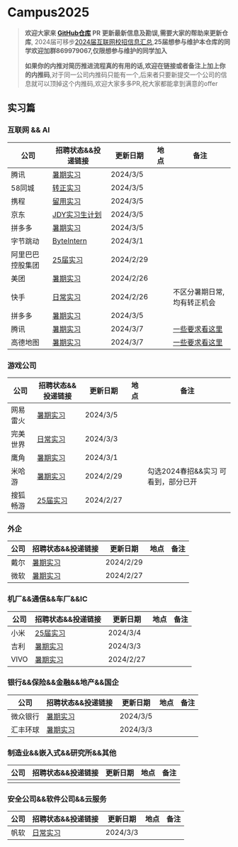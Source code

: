 # Campus2025

> **欢迎大家来 [GitHub仓库](https://github.com/NAOSI-DLUT/Campus2025) PR 更新最新信息及勘误,需要大家的帮助来更新仓库**, 2024届可移步[2024届互联网校招信息汇总](https://campus2024.top/),**25届想参与维护本仓库的同学欢迎加群869979067,仅限想参与维护的同学加入**
>
> **如果你的内推对简历推进流程真的有用的话,欢迎在链接或者备注上加上你的内推码**,对于同一公司内推码只能有一个,后来者只要新提交一个公司的信息就可以顶掉这个内推码,欢迎大家多多PR,祝大家都能拿到满意的offer

## 实习篇

### 互联网 && AI

| 公司 | 招聘状态&&投递链接                                           | 更新日期  | 地点 | 备注                        |
| ---- | ------------------------------------------------------------ | --------- | ---- | --------------------------- |
| 腾讯 | [暑期实习](https://join.qq.com/post.html?query=p_2) | 2024/3/5 |      |                             |
| 58同城 | [转正实习](https://campus.58.com/campus/jobs) | 2024/3/5 |      |                             |
| 携程 | [留用实习](https://app.mokahr.com/campus-recruitment/trip/37757?sourceToken=60db9f675d5b58f868aa5dd97721a7aa#/jobs?project%5B0%5D=100054752&page=1&anchorName=jobsList) | 2024/3/5 |      |                             |
| 京东 | [JDY实习生计划](https://campus.jd.com/#/jobs?selProjects=45) | 2024/3/5 |      |                             |
| 拼多多 | [暑期实习](https://careers.pinduoduo.com/campus/m/pages/index/index?type=train) | 2024/3/5 |      |                             |
| 字节跳动 | [ByteIntern](https://jobs.bytedance.com/campus/position?keywords=&category=&location=&project=7194661126919358757&type=3&job_hot_flag=&current=1&limit=10&functionCategory=&tag=) | 2024/3/1 |      |                             |
| 阿里巴巴控股集团 | [25届实习](https://talent-holding.alibaba.com/campus/position-list?campusType=internship&lang=zh) | 2024/2/29 |      |                             |
| 美团 | [暑期实习](https://zhaopin.meituan.com/web/campus?hiringType=2_2) | 2024/2/26 |      |                             |
| 快手 | [日常实习](https://zhaopin.kuaishou.cn/recruit/e/#/official/trainee/?workLocationCode=domestic) | 2024/2/26 |      | 不区分暑期日常,均有转正机会 |
| 拼多多 | [暑期实习](https://careers.pinduoduo.com/campus/intern) | 2024/3/5 |      |  |
| 腾讯 | [暑期实习](https://join.qq.com/post.html?query=p_2) | 2024/3/7 |      |  [一些要求看这里](https://join.qq.com/detail.html?id=270)|
| 高德地图 | [暑期实习](https://talent.amap.com/campus/position-list?campusType=internship&lang=zh) | 2024/3/7 |      |  [一些要求看这里](https://talent.amap.com/campus/notice?code=1&lang=zh&tab=notice)|

### 游戏公司

| 公司            | 招聘状态&&投递链接                                           | 更新日期  | 地点 | 备注 |
| --------------- | ------------------------------------------------------------ | --------- | ---- | ---- |
| 网易雷火 | [暑期实习](https://leihuo.163.com/campus/#/intern) | 2024/3/5 |  |  |
| 完美世界 | [日常实习](https://careersite.tupu360.com/wanmei/position/index?recruitmentType=INTERNSHIPRECRUITMENT) | 2024/3/3 |  |  |
| 鹰角 | [暑期实习](https://campus.hypergryph.com/campus_apply/hypergryph/26326/#/) | 2024/3/1 |      |  |
| 米哈游 | [暑期实习](https://jobs.mihoyo.com/#/campus/position) | 2024/2/29 |      | 勾选2024春招&&实习 可看到，部分已开 |
|    搜狐畅游     |    [25届实习](https://app.mokahr.com/campus-recruitment/cyou-inc/42233?recommendCode=DSGUrJ34#/jobs)        |   2024/2/27   |      |      |

### 外企

| 公司           | 招聘状态&&投递链接                                           | 更新日期  | 地点 | 备注                     |
| -------------- | ------------------------------------------------------------ | --------- | ---- | ------------------------ |
|      戴尔      |  [暑期实习](https://chinajobs.dell.com/%e7%b1%bb%e5%88%ab/jobs/25848/63696/1)                |   2024/2/29   |      |                          |
|      微软      |  [暑期实习](https://jobs.careers.microsoft.com/global/en/search?lc=China)                |   2024/2/27   |      |                          |


### 机厂&&通信&&车厂&&IC

| 公司                     | 招聘状态&&投递链接                                           | 更新日期  | 地点 | 备注                     |
| ------------------------ | ------------------------------------------------------------ | --------- | ---- | ------------------------ |
| 小米 | [25届实习](https://xiaomi.jobs.f.mioffice.cn/internship/?keywords=&category=&location=&project=7330517396822163565&type=&job_hot_flag=&current=1&limit=10&functionCategory=&spread=6AA3R7B) | 2024/3/4 |  |  |
| 吉利 | [暑期实习](https://campus.geely.com/#/jobs?commitment%5B0%5D=%E5%AE%9E%E4%B9%A0&page=1&anchorName=jobsList) | 2024/3/3 |  |  |
|        VIVO              |   [暑期实习](https://hr.vivo.com/wt/vivo/web/templet1000/index/corpwebPosition1000vivo!gotoPostListForAjax?brandCode=1&useForm=0&recruitType=12&showComp=true)      |    2024/2/27   |      |                          |


### 银行&&保险&&金融&&地产&&国企

| 公司     | 招聘状态&&投递链接                       | 更新日期 | 地点 | 备注 |
| -------- | ---------------------------------------- | -------- | ---- | ---- |
| 微众银行 | [暑期实习](https://campus.webank.com/m/campus-recruitment/webankhr/18005/#/page/%E5%AE%9E%E4%B9%A0%E7%94%9F%E8%AE%A1%E5%88%92) | 2024/3/5 |      |      |
| 汇丰环球 | [暑期实习](https://www.hsbc.com/careers) | 2024/3/3 |      |      |


### 制造业&&嵌入式&&研究所&&其他

| 公司             | 招聘状态&&投递链接                                           | 更新日期  | 地点 | 备注         |
| ---------------- | ------------------------------------------------------------ | --------- | ---- | ------------ |
|                  |                                                              |           |      |              |


### 安全公司&&软件公司&&云服务

| 公司 | 招聘状态&&投递链接                    | 更新日期 | 地点 | 备注 |
| ---- | ------------------------------------- | -------- | ---- | ---- |
| 帆软 | [日常实习](https://join.fanruan.com/) | 2024/3/3 |      |      |


